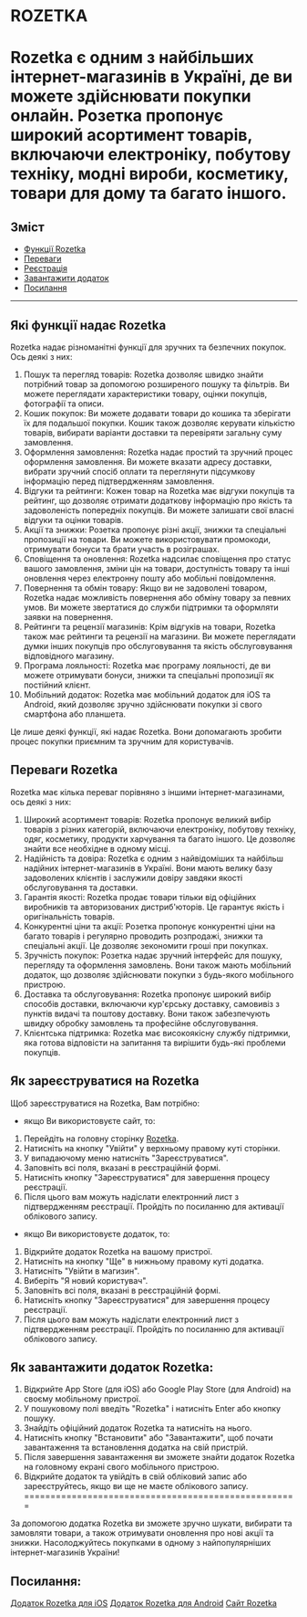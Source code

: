 # ROZETKA

Rozetka є одним з найбільших інтернет-магазинів в Україні, де ви можете здійснювати покупки онлайн. Розетка пропонує широкий асортимент товарів, включаючи електроніку, побутову техніку, модні вироби, косметику, товари для дому та багато іншого.
====================================================

## Зміст
- [Функції Rozetka](#які-функції-надає-rozetka)
- [Переваги](#переваги-rozetka)
- [Реєстрація](#як-зареєструватися-на-rozetka)
- [Завантажити додаток](#як-завантажити-додаток-rozetka)
- [Посилання](#посилання)

---
## Які функції надає Rozetka
Rozetka надає різноманітні функції для зручних та безпечних покупок. Ось деякі з них:
1. Пошук та перегляд товарів: Rozetka дозволяє швидко знайти потрібний товар за допомогою розширеного пошуку та фільтрів. Ви можете переглядати характеристики товару, оцінки покупців, фотографії та описи.
1. Кошик покупок: Ви можете додавати товари до кошика та зберігати їх для подальшої покупки. Кошик також дозволяє керувати кількістю товарів, вибирати варіанти доставки та перевіряти загальну суму замовлення.
1. Оформлення замовлення: Rozetka надає простий та зручний процес оформлення замовлення. Ви можете вказати адресу доставки, вибрати зручний спосіб оплати та переглянути підсумкову інформацію перед підтвердженням замовлення.
1. Відгуки та рейтинги: Кожен товар на Rozetka має відгуки покупців та рейтинг, що дозволяє отримати додаткову інформацію про якість та задоволеність попередніх покупців. Ви можете залишати свої власні відгуки та оцінки товарів.
1. Акції та знижки: Розетка пропонує різні акції, знижки та спеціальні пропозиції на товари. Ви можете використовувати промокоди, отримувати бонуси та брати участь в розіграшах.
1. Сповіщення та оновлення: Rozetka надсилає сповіщення про статус вашого замовлення, зміни цін на товари, доступність товару та інші оновлення через електронну пошту або мобільні повідомлення.
1. Повернення та обмін товару: Якщо ви не задоволені товаром, Rozetka надає можливість повернення або обміну товару за певних умов. Ви можете звертатися до служби підтримки та оформляти заявки на повернення.
1. Рейтинги та рецензії магазинів: Крім відгуків на товари, Rozetka також має рейтинги та рецензії на магазини. Ви можете переглядати думки інших покупців про обслуговування та якість обслуговування відповідного магазину.
1. Програма лояльності: Rozetka має програму лояльності, де ви можете отримувати бонуси, знижки та спеціальні пропозиції як постійний клієнт.
1. Мобільний додаток: Rozetka має мобільний додаток для iOS та Android, який дозволяє зручно здійснювати покупки зі свого смартфона або планшета.

Це лише деякі функції, які надає Rozetka. Вони допомагають зробити процес покупки приємним та зручним для користувачів.

## Переваги Rozetka
Rozetka має кілька переваг порівняно з іншими інтернет-магазинами, ось деякі з них:
1. Широкий асортимент товарів: Rozetka пропонує великий вибір товарів з різних категорій, включаючи електроніку, побутову техніку, одяг, косметику, продукти харчування та багато іншого. Це дозволяє знайти все необхідне в одному місці.
1. Надійність та довіра: Rozetka є одним з найвідоміших та найбільш надійних інтернет-магазинів в Україні. Вони мають велику базу задоволених клієнтів і заслужили довіру завдяки якості обслуговування та доставки.
1. Гарантія якості: Rozetka продає товари тільки від офіційних виробників та авторизованих дистриб'юторів. Це гарантує якість і оригінальність товарів.
1. Конкурентні ціни та акції: Розетка пропонує конкурентні ціни на багато товарів і регулярно проводить розпродажі, знижки та спеціальні акції. Це дозволяє зекономити гроші при покупках.
1. Зручність покупок: Розетка надає зручний інтерфейс для пошуку, перегляду та оформлення замовлень. Вони також мають мобільний додаток, що дозволяє здійснювати покупки з будь-якого мобільного пристрою.
1. Доставка та обслуговування: Rozetka пропонує широкий вибір способів доставки, включаючи кур'єрську доставку, самовивіз з пунктів видачі та поштову доставку. Вони також забезпечують швидку обробку замовлень та професійне обслуговування.
1. Клієнтська підтримка: Rozetka має високоякісну службу підтримки, яка готова відповісти на запитання та вирішити будь-які проблеми покупців.


## Як зареєструватися на Rozetka
Щоб зареєструватися на Rozetka, Вам потрібно:
* якщо Ви використовуєте сайт, то:
1. Перейдіть на головну сторінку [Rozetka](https://rozetka.com.ua/ua/).
1. Натисніть на кнопку "Увійти" у верхньому правому куті сторінки.
1. У випадаючому меню натисніть "Зареєструватися".
1. Заповніть всі поля, вказані в реєстраційній формі.
1. Натисніть кнопку "Зареєструватися" для завершення процесу реєстрації.
1. Після цього вам можуть надіслати електронний лист з підтвердженням реєстрації. Пройдіть по посиланню для активації облікового запису.

* якщо Ви використовуєте додаток, то:
1.  Відкрийте додаток Rozetka на вашому пристрої.
1. Натисніть на кнопку "Ще" в нижньому правому куті додатка.
1. Натисніть "Увійти в магизин".
1. Виберіть "Я новий користувач".
1. Заповніть всі поля, вказані в реєстраційній формі.
1. Натисніть кнопку "Зареєструватися" для завершення процесу реєстрації.
1. Після цього вам можуть надіслати електронний лист з підтвердженням реєстрації. Пройдіть по посиланню для активації облікового запису.

## Як завантажити додаток Rozetka:
1. Відкрийте App Store (для iOS) або Google Play Store (для Android) на своєму мобільному пристрої.
1. У пошуковому полі введіть "Rozetka" і натисніть Enter або кнопку пошуку.
1. Знайдіть офіційний додаток Rozetka та натисніть на нього.
1. Натисніть кнопку "Встановити" або "Завантажити", щоб почати завантаження та встановлення додатка на свій пристрій.
1. Після завершення завантаження ви зможете знайти додаток Rozetka на головному екрані свого мобільного пристрою.
1. Відкрийте додаток та увійдіть в свій обліковий запис або зареєструйтесь, якщо ви ще не маєте облікового запису.
====================================================

За допомогою додатка Rozetka ви зможете зручно шукати, вибирати та замовляти товари, а також отримувати оновлення про нові акції та знижки. Насолоджуйтесь покупками в одному з найпопулярніших інтернет-магазинів України!

## Посилання:
[Додаток Rozetka для iOS](https://apps.apple.com/app/apple-store/id740469631)
[Додаток Rozetka для Android](https://play.google.com/store/apps/details/?id=ua.com.rozetka.shop)
[Сайт Rozetka](https://rozetka.com.ua/ua/)